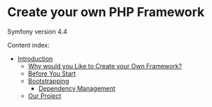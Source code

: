 # Create your own PHP Framework

Symfony version 4.4

Content index:

* [Introduction](/docs/01-introduction)
  * [Why would you Like to Create your Own Framework?](/docs/01-introduction#why-would-you-like-to-create-your-own-framework)
  * [Before You Start](/docs/01-introduction#before-you-start)
  * [Bootstrapping](/docs/01-introduction#bootstraping)
    * [Dependency Management](/docs/01-introduction#dependency-management)
  * [Our Project](/docs/01-introduction#our-project)
